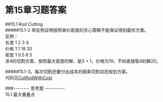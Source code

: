第15章习题答案
=
##15.1 Rod Cutting  
#####15.1-2 举反例证明按照单价密度的贪心策略不能保证得到最优方案。  
反例：  
长度 1 2 3 4  
价格 1 1 18 20  
密度 1 0.5 6 5  
求4的切割方案，按照最大密度的解，是3 + 1，价格为19。不如直接取4的解20。  

#####15.1-3。每次切割还要付出成本的钢条切割动态规划方案。  
代码见[CutRodWithCost](https://github.com/zhuxiuwei/CLRS/blob/master/src/chap15_DynamicProgramming/CutRodWithCost.java)  

###-------- 思考题 ----------  
15.1 最大重叠点  